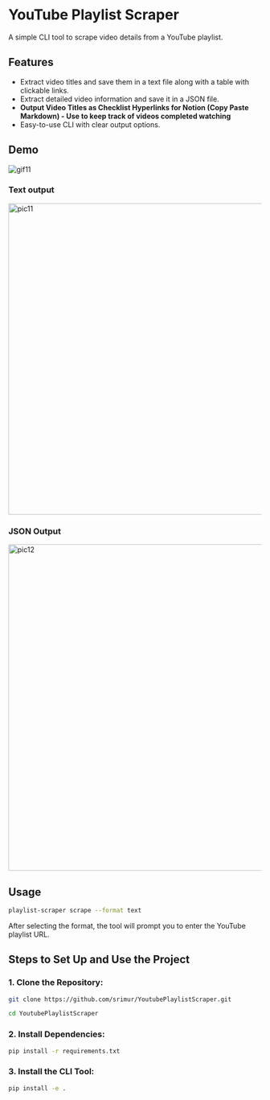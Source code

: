# YouTube Playlist Scraper

A simple CLI tool to scrape video details from a YouTube playlist. 

## Features
- Extract video titles and save them in a text file along with a table with clickable links.
- Extract detailed video information and save it in a JSON file.
- **Output Video Titles as Checklist Hyperlinks for Notion (Copy Paste Markdown) - Use to keep track of videos completed watching**
- Easy-to-use CLI with clear output options.

## Demo

![gif11](https://github.com/user-attachments/assets/962086dd-35fc-408d-a77e-1676bd56ca24)

### Text output
<img width="619" alt="pic11" src="https://github.com/user-attachments/assets/d1eb6bf9-410e-4226-813d-e7ca85787eca">

### JSON Output
<img width="649" alt="pic12" src="https://github.com/user-attachments/assets/0b84eb9a-f30c-421e-95d4-f56f217cc23d">


## Usage
```bash
playlist-scraper scrape --format text
```
After selecting the format, the tool will prompt you to enter the YouTube playlist URL.

## Steps to Set Up and Use the Project

### 1. Clone the Repository:
```bash
git clone https://github.com/srimur/YoutubePlaylistScraper.git
```
```bash
cd YoutubePlaylistScraper
```

### 2. Install Dependencies:
```bash
pip install -r requirements.txt
```

### 3. Install the CLI Tool:
```bash
pip install -e .
```



